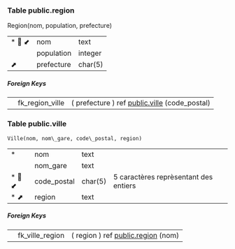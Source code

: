 

### Table public.region 
Region(nom, population, prefecture)

| | | |
|---|---|---|
| * &#128273;  &#11019; | nom| text  |
|  | population| integer  |
| &#11016; | prefecture| char(5)  |


##### Foreign Keys
| | | |
|---|---|---|
|  | fk_region_ville | ( prefecture ) ref [public.ville](#ville) (code\_postal) |




### Table public.ville 
`Ville(nom, nom\_gare, code\_postal, region)`

| | | | |
|---|---|---|---|
| * | nom| text  |  |
|  | nom\_gare| text  |  |
| * &#128273;  &#11019; | code\_postal| char(5)  | 5 caractères reprèsentant des entiers |
| * &#11016; | region| text  |  |


##### Foreign Keys
| | | |
|---|---|---|
|  | fk_ville_region | ( region ) ref [public.region](#region) (nom) |






